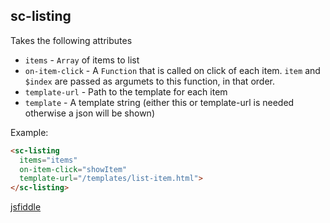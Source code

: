 ## sc-listing

Takes the following attributes

- `items` - `Array` of items to list
- `on-item-click` - A `Function` that is called on click of each item. `item` and `$index` are passed as argumets to this function, in that order.
- `template-url` - Path to the template for each item
- `template` - A template string (either this or template-url is needed otherwise a json will be shown)

Example:

```html
<sc-listing
  items="items"
  on-item-click="showItem"
  template-url="/templates/list-item.html">
</sc-listing>
```

[jsfiddle]()
